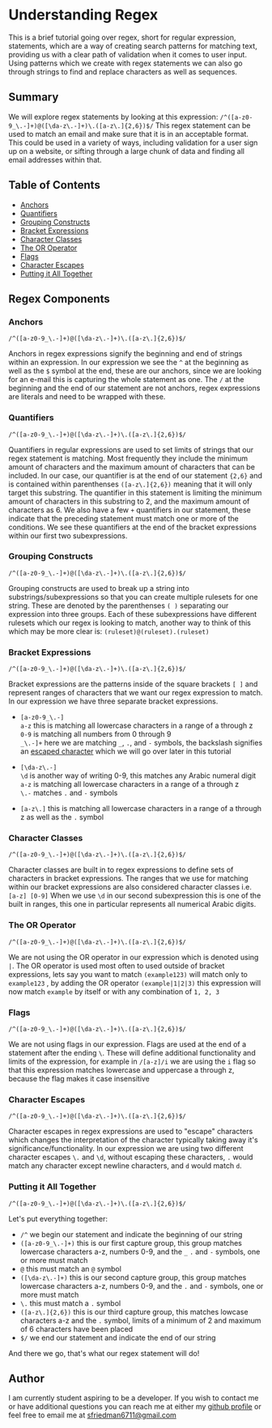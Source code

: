 # Understanding Regex

This is a brief tutorial going over regex, short for regular expression, statements, which are a way of creating search patterns for matching text, providing us with a clear path of validation when it comes to user input. Using patterns which we create with regex statements we can also go through strings to find and replace characters as well as sequences.

## Summary
We will explore regex statements by looking at this expression: `/^([a-z0-9_\.-]+)@([\da-z\.-]+)\.([a-z\.]{2,6})$/`
This regex statement can be used to match an email and make sure that it is in an acceptable format. This could be used in a variety of ways, including validation for a user sign up on a website, or sifting through a large chunk of data and finding all email addresses within that.

## Table of Contents

- [Anchors](#anchors)
- [Quantifiers](#quantifiers)
- [Grouping Constructs](#grouping-constructs)
- [Bracket Expressions](#bracket-expressions)
- [Character Classes](#character-classes)
- [The OR Operator](#the-or-operator)
- [Flags](#flags)
- [Character Escapes](#character-escapes)
- [Putting it All Together](#putting-it-all-together)

## Regex Components

### Anchors
```regex
/^([a-z0-9_\.-]+)@([\da-z\.-]+)\.([a-z\.]{2,6})$/
```

Anchors in regex expressions signify the beginning and end of strings within an expression. In our expression we see the `^` at the beginning as well as the `$` symbol at the end, these are our anchors, since we are looking for an e-mail this is capturing the whole statement as one. The `/` at the beginning and the end of our statement are not anchors, regex expressions are literals and need to be wrapped with these. 

### Quantifiers
```regex
/^([a-z0-9_\.-]+)@([\da-z\.-]+)\.([a-z\.]{2,6})$/
```

Quantifiers in regular expressions are used to set limits of strings that our regex statement is matching. Most frequently they include the minimum amount of characters and the maximum amount of characters that can be included. In our case, our quantifier is at the end of our statement `{2,6}` and is contained within parenthenses `([a-z\.]{2,6})` meaning that it will only target this substring. The quantifier in this statement is limiting the minimum amount of characters in this substring to 2, and the maximum amount of characters as 6. We also have a few `+` quantifiers in our statement, these indicate that the preceding statement must match one or more of the conditions. We see these quantifiers at the end of the bracket expressions within our first two subexpressions. 

### Grouping Constructs
```regex
/^([a-z0-9_\.-]+)@([\da-z\.-]+)\.([a-z\.]{2,6})$/
```

Grouping constructs are used to break up a string into substrings/subexpressions so that you can create multiple rulesets for one string. These are denoted by the parenthenses `( )` separating our expression into three groups. Each of these subexpressions have different rulesets which our regex is looking to match, another way to think of this which may be more clear is: `(ruleset)@(ruleset).(ruleset)` 

### Bracket Expressions
```regex
/^([a-z0-9_\.-]+)@([\da-z\.-]+)\.([a-z\.]{2,6})$/
```

Bracket expressions are the patterns inside of the square brackets `[ ]` and represent ranges of characters that we want our regex expression to match. In our expression we have three separate bracket expressions.
- `[a-z0-9_\.-]` <br>
 `a-z` this is matching all lowercase characters in a range of a through z <br>
 `0-9` is matching all numbers from 0 through 9 <br>
 `_\.-]+` here we are matching `_`, `.`, and `-` symbols, the backslash signifies an [escaped character](#character-escapes) which we will go over later in this tutorial <br>

- `[\da-z\.-]` <br>
`\d` is another way of writing 0-9, this matches any Arabic numeral digit <br>
 `a-z` is matching all lowercase characters in a range of a through z <br>
 `\.-` matches `.` and `-` symbols <br>
- `[a-z\.]` this is matching all lowercase characters in a range of a through z as well as the `.` symbol

### Character Classes
```regex
/^([a-z0-9_\.-]+)@([\da-z\.-]+)\.([a-z\.]{2,6})$/
```

Character classes are built in to regex expressions to define sets of characters in bracket expressions. The ranges that we use for matching within our bracket expressions are also considered character classes i.e. `[a-z] [0-9]`
When we use `\d` in our second subexpression this is one of the built in ranges, this one in particular represents all numerical Arabic digits. 

### The OR Operator
```regex
/^([a-z0-9_\.-]+)@([\da-z\.-]+)\.([a-z\.]{2,6})$/
```

We are not using the OR operator in our expression which is denoted using `|`. The OR operator is used most often to used outside of bracket expressions, lets say you want to match `(example123)` will match only to `example123` , by adding the OR operator `(example|1|2|3)` this expression will now match `example` by itself or with any combination of `1, 2, 3` 


### Flags
```regex
/^([a-z0-9_\.-]+)@([\da-z\.-]+)\.([a-z\.]{2,6})$/
```

We are not using flags in our expression. Flags are used at the end of a statement after the ending `\`. These will define additional functionality and limits of the expression, for example in `/[a-z]/i` we are using the `i` flag so that this expression matches lowercase and uppercase a through z, because the flag makes it case insensitive

### Character Escapes
```regex
/^([a-z0-9_\.-]+)@([\da-z\.-]+)\.([a-z\.]{2,6})$/
```

Character escapes in regex expressions are used to "escape" characters which changes the interpretation of the character typically taking away it's significance/functionality. In our expression we are using two different character escapes `\.` and `\d`, without escaping these characters, `.` would match any character except newline characters, and `d` would match `d`. 

### Putting it All Together
```regex
/^([a-z0-9_\.-]+)@([\da-z\.-]+)\.([a-z\.]{2,6})$/
```

Let's put everything together:
- `/^` we begin our statement and indicate the beginning of our string <br>
-  `([a-z0-9_\.-]+)` this is our first capture group, this group matches lowercase characters a-z, numbers 0-9, and the `_` `.` and `-` symbols, one or more must match <br>
- `@` this must match an `@` symbol <br>
- `([\da-z\.-]+)` this is our second capture group, this group matches lowercase characters a-z, numbers 0-9, and the `.` and `-` symbols, one or more must match <br>
- `\.` this must match a `.` symbol <br>
- `([a-z\.]{2,6})` this is our third capture group, this matches lowcase characters a-z and the `.` symbol, limits of a minimum of 2 and maximum of 6 characters have been placed <br> 
- `$/` we end our statement and indicate the end of our string <br>

And there we go, that's what our regex statement will do!

## Author
I am currently student aspiring to be a developer.
If you wish to contact me or have additional questions you can reach me at either my [github profile](https://github.com/reverofsuturb) or feel free to email me at [sfriedman6711@gmail.com](mailto:sfriedman6711@gmail.com)
